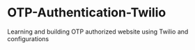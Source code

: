 # OTP-Authentication-Twilio
Learning and building OTP authorized website using Twilio and configurations
